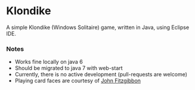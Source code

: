 Klondike
========

A simple Klondike (Windows Solitaire) game, written in Java, using Eclipse IDE.

### Notes

* Works fine locally on java 6
* Should be migrated to java 7 with web-start
* Currently, there is no active development (pull-requests are welcome)
* Playing card faces are courtesy of [John Fitzgibbon](http://www.jfitz.com/cards/)
